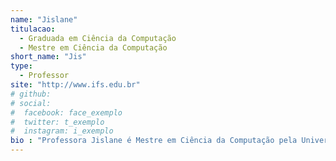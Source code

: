 ```yaml
---
name: "Jislane"
titulacao: 
  - Graduada em Ciência da Computação
  - Mestre em Ciência da Computação
short_name: "Jis"
type: 
  - Professor
site: "http://www.ifs.edu.br"
# github: 
# social:
#  facebook: face_exemplo
#  twitter: t_exemplo
#  instagram: i_exemplo
bio : "Professora Jislane é Mestre em Ciência da Computação pela Universidade Federal de Sergipe (UFS). Pós-Graduada em MBA - Gestão de Projetos pela Fanese. Graduada em Ciência da Computação pela Universidade Federal de Sergipe (UFS). Faz parte do quadro docente do IFS- campus Lagarto desde 2013. Professora Jislane leciona disciplinas da área de engenharia de software: Fundamentos de Sistemas de Informação, Engenharia de Software e Qualidade de Software. Atua como membro do NDE do curso e nos projetos de extensão Meninas Digitais - regional Sergipe (@meninasdigitaisse) e Desplugando-SE, além dos projetos de iniciação científica GuiaLag e Uso da Tecnologia RFID para o monitoramento de ativos de TI no Instituto Federal de Sergipe - Campus Lagarto."
---
```

